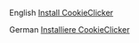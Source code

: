 English [Install CookieClicker](https://github.com/K4sperl/cookie_clicker.bat/blob/main/CookieFiles_1.0.zip)

German [Installiere CookieClicker](https://github.com/K4sperl/cookie_clicker.bat/blob/main/CookieFiles_1.0.zip)
